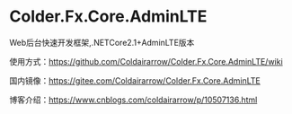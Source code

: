 # Colder.Fx.Core.AdminLTE
Web后台快速开发框架,.NETCore2.1+AdminLTE版本

使用方式：https://github.com/Coldairarrow/Colder.Fx.Core.AdminLTE/wiki

国内镜像：https://gitee.com/Coldairarrow/Colder.Fx.Core.AdminLTE

博客介绍：https://www.cnblogs.com/coldairarrow/p/10507136.html
